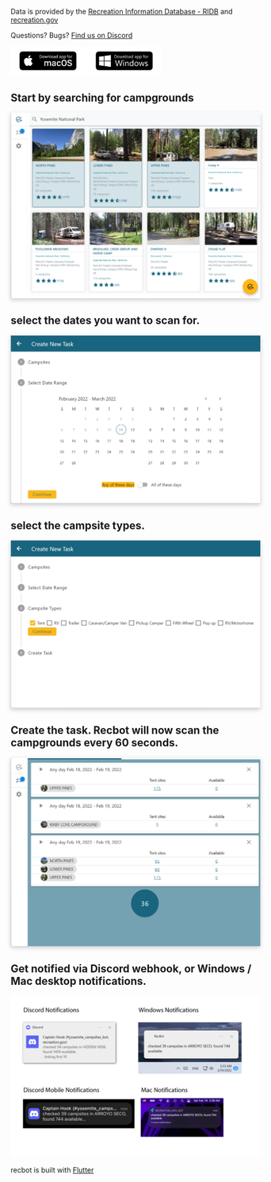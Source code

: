 
<!-- 2/21/2022 - fixed certificate problem, updated to zip file / exe instead of msix installer with  -->

 Data is provided by the [Recreation Information Database - RIDB](https://ridb.recreation.gov/landing) and [recreation.gov](https://recreation.gov)

Questions? Bugs? <a href="https://discord.gg/upt6dW4RNM">Find us on Discord</a>

<a href="https://testflight.apple.com/join/wn7n0duc"><img src="images/bezlio-app-badges-macOS-version.png" width="150"></a>
<a href="https://github.com/sircambridge/recbot/releases/download/1.0.0%2B9/Recbot.zip"><img src="images/bezlio-app-badges-windows-version.png" width="150"></a>


<!-- https://github.com/sircambridge/recbot/releases/download/1.0.0/RecBot.msix -->
<!-- ![Image](/images/bezlio-app-badges-windows-version.png =250x) -->


<!-- ##  start by searching for busy campgrounds
![Image](/images/180006.png) -->

##  Start by searching for campgrounds
  
<a href="/images/133549.png"><img style="filter: drop-shadow(0 0.2rem 0.25rem rgba(0, 0, 0, 0.2));" src="/images/133549.png" ></a>
<!-- ![Image](/images/133549.png) -->

##  select the dates you want to scan for. 
<!-- ![Image](/images/180408.png) -->
<a href="/images/180408.png"><img style="filter: drop-shadow(0 0.2rem 0.25rem rgba(0, 0, 0, 0.2));" src="/images/180408.png" ></a>
##  select the campsite types.

<a href="/images/180423.png"><img style="filter: drop-shadow(0 0.2rem 0.25rem rgba(0, 0, 0, 0.2));" src="/images/180423.png" ></a>
<!-- ![Image](/images/180423.png) -->
##  Create the task. Recbot will now scan the campgrounds every 60 seconds.
<!-- ![Image](/images/132602.png) -->
<a href="/images/132602.png"><img style="filter: drop-shadow(0 0.2rem 0.25rem rgba(0, 0, 0, 0.2));" src="/images/132602.png" ></a>

## Get notified via Discord webhook, or Windows / Mac desktop notifications.
![Image](/images/024301.png)
<!-- <a href="/images/024301.png"><img style="filter: drop-shadow(0 0.2rem 0.25rem rgba(0, 0, 0, 0.2));" src="/images/024301.png" ></a> -->

recbot is built with [Flutter](https://flutter.dev/)

<!-- ## Features
### Features

- Bulleted
- List
- 


**Bold** and _Italic_ and `Code` text -->


<!-- Global site tag (gtag.js) - Google Analytics -->
<script async src="https://www.googletagmanager.com/gtag/js?id=G-EBB344BF18"></script>
<script>
  window.dataLayer = window.dataLayer || [];
  function gtag(){dataLayer.push(arguments);}
  gtag('js', new Date());

  gtag('config', 'G-EBB344BF18');
</script>
